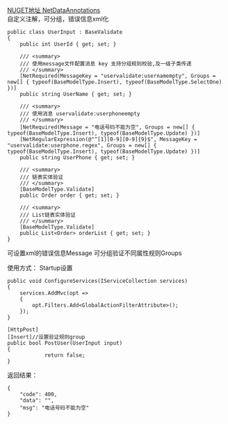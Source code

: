 
<a href="https://www.nuget.org/packages/NetDataAnnotations" target="_blank">NUGET地址 NetDataAnnotations</a>
<br/>
自定义注解，可分组，错误信息xml化

    public class UserInput : BaseValidate
    {
        public int UserId { get; set; }

        /// <summary>
        /// 使用message文件配置消息 key 支持分组规则校验,及一级子类传递
        /// </summary>
        [NetRequired(MessageKey = "uservalidate:usernamempty", Groups = new[] { typeof(BaseModelType.Insert), typeof(BaseModelType.SelectOne) })]
        public string UserName { get; set; }

        /// <summary>
        /// 使用消息 uservalidate:userphoneempty
        /// </summary>
        [NetRequired(Message = "电话号码不能为空", Groups = new[] { typeof(BaseModelType.Insert), typeof(BaseModelType.Update) })]
        [NetRegularExpression(@"^[1][0-9][0-9]{9}$", MessageKey = "uservalidate:userphone.regex", Groups = new[] { typeof(BaseModelType.Insert), typeof(BaseModelType.Update) })]
        public string UserPhone { get; set; }

        /// <summary>
        /// 链表实体验证
        /// </summary>
        [BaseModelType.Validate]
        public Order order { get; set; }

        /// <summary>
        /// List链表实体验证
        /// </summary>
        [BaseModelType.Validate]
        public List<Order> orderList { get; set; }
    }
可设置xml的错误信息Message
可分组验证不同属性规则Groups

使用方式：
Startup设置

    public void ConfigureServices(IServiceCollection services)
    {
        services.AddMvc(opt =>
        {
            opt.Filters.Add<GlobalActionFilterAttribute>();
        });
    }

    [HttpPost]
    [Insert]//设置验证规则group
    public bool PostUser(UserInput input)
    {           
                return false;
    }
    
返回结果：

    
    {
        "code": 400,
        "data": "",
        "msg": "电话号码不能为空"
    }
